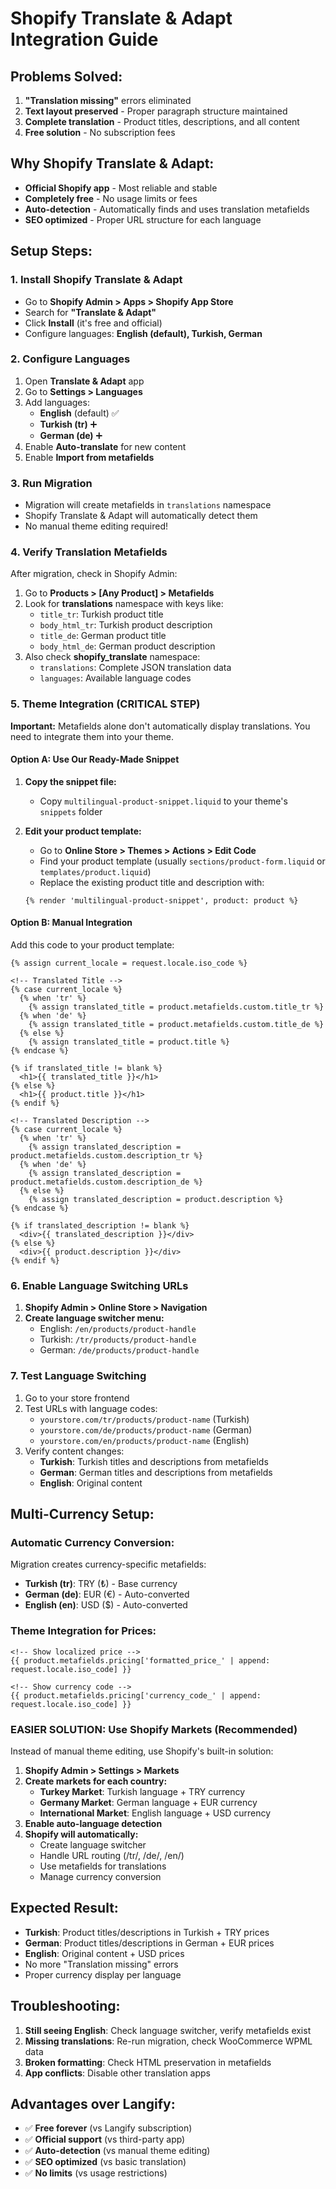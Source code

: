 # Shopify Translate & Adapt Integration Guide

## Problems Solved:
1. **"Translation missing"** errors eliminated
2. **Text layout preserved** - Proper paragraph structure maintained
3. **Complete translation** - Product titles, descriptions, and all content
4. **Free solution** - No subscription fees

## Why Shopify Translate & Adapt:
- **Official Shopify app** - Most reliable and stable
- **Completely free** - No usage limits or fees
- **Auto-detection** - Automatically finds and uses translation metafields
- **SEO optimized** - Proper URL structure for each language

## Setup Steps:

### 1. Install Shopify Translate & Adapt
- Go to **Shopify Admin > Apps > Shopify App Store**
- Search for **"Translate & Adapt"**
- Click **Install** (it's free and official)
- Configure languages: **English (default), Turkish, German**

### 2. Configure Languages
1. Open **Translate & Adapt** app
2. Go to **Settings > Languages**
3. Add languages:
   - **English** (default) ✅
   - **Turkish (tr)** ➕
   - **German (de)** ➕
4. Enable **Auto-translate** for new content
5. Enable **Import from metafields**

### 3. Run Migration
- Migration will create metafields in `translations` namespace
- Shopify Translate & Adapt will automatically detect them
- No manual theme editing required!

### 4. Verify Translation Metafields
After migration, check in Shopify Admin:
1. Go to **Products > [Any Product] > Metafields**
2. Look for **translations** namespace with keys like:
   - `title_tr`: Turkish product title
   - `body_html_tr`: Turkish product description  
   - `title_de`: German product title
   - `body_html_de`: German product description
3. Also check **shopify_translate** namespace:
   - `translations`: Complete JSON translation data
   - `languages`: Available language codes

### 5. Theme Integration (CRITICAL STEP)
**Important:** Metafields alone don't automatically display translations. You need to integrate them into your theme.

#### Option A: Use Our Ready-Made Snippet
1. **Copy the snippet file:**
   - Copy `multilingual-product-snippet.liquid` to your theme's `snippets` folder

2. **Edit your product template:**
   - Go to **Online Store > Themes > Actions > Edit Code**
   - Find your product template (usually `sections/product-form.liquid` or `templates/product.liquid`)
   - Replace the existing product title and description with:
   ```liquid
   {% render 'multilingual-product-snippet', product: product %}
   ```

#### Option B: Manual Integration
Add this code to your product template:
```liquid
{% assign current_locale = request.locale.iso_code %}

<!-- Translated Title -->
{% case current_locale %}
  {% when 'tr' %}
    {% assign translated_title = product.metafields.custom.title_tr %}
  {% when 'de' %}
    {% assign translated_title = product.metafields.custom.title_de %}
  {% else %}
    {% assign translated_title = product.title %}
{% endcase %}

{% if translated_title != blank %}
  <h1>{{ translated_title }}</h1>
{% else %}
  <h1>{{ product.title }}</h1>
{% endif %}

<!-- Translated Description -->
{% case current_locale %}
  {% when 'tr' %}
    {% assign translated_description = product.metafields.custom.description_tr %}
  {% when 'de' %}
    {% assign translated_description = product.metafields.custom.description_de %}
  {% else %}
    {% assign translated_description = product.description %}
{% endcase %}

{% if translated_description != blank %}
  <div>{{ translated_description }}</div>
{% else %}
  <div>{{ product.description }}</div>
{% endif %}
```

### 6. Enable Language Switching URLs
1. **Shopify Admin > Online Store > Navigation**
2. **Create language switcher menu:**
   - English: `/en/products/product-handle`
   - Turkish: `/tr/products/product-handle`
   - German: `/de/products/product-handle`

### 7. Test Language Switching
1. Go to your store frontend
2. Test URLs with language codes:
   - `yourstore.com/tr/products/product-name` (Turkish)
   - `yourstore.com/de/products/product-name` (German)
   - `yourstore.com/en/products/product-name` (English)
3. Verify content changes:
   - **Turkish**: Turkish titles and descriptions from metafields
   - **German**: German titles and descriptions from metafields
   - **English**: Original content

## Multi-Currency Setup:

### Automatic Currency Conversion:
Migration creates currency-specific metafields:
- **Turkish (tr)**: TRY (₺) - Base currency
- **German (de)**: EUR (€) - Auto-converted
- **English (en)**: USD ($) - Auto-converted

### Theme Integration for Prices:
```liquid
<!-- Show localized price -->
{{ product.metafields.pricing['formatted_price_' | append: request.locale.iso_code] }}

<!-- Show currency code -->
{{ product.metafields.pricing['currency_code_' | append: request.locale.iso_code] }}
```

### EASIER SOLUTION: Use Shopify Markets (Recommended)
Instead of manual theme editing, use Shopify's built-in solution:

1. **Shopify Admin > Settings > Markets**
2. **Create markets for each country:**
   - **Turkey Market**: Turkish language + TRY currency
   - **Germany Market**: German language + EUR currency
   - **International Market**: English language + USD currency
3. **Enable auto-language detection**
4. **Shopify will automatically:**
   - Create language switcher
   - Handle URL routing (/tr/, /de/, /en/)
   - Use metafields for translations
   - Manage currency conversion

## Expected Result:
- **Turkish**: Product titles/descriptions in Turkish + TRY prices
- **German**: Product titles/descriptions in German + EUR prices  
- **English**: Original content + USD prices
- No more "Translation missing" errors
- Proper currency display per language

## Troubleshooting:
1. **Still seeing English**: Check language switcher, verify metafields exist
2. **Missing translations**: Re-run migration, check WooCommerce WPML data
3. **Broken formatting**: Check HTML preservation in metafields
4. **App conflicts**: Disable other translation apps

## Advantages over Langify:
- ✅ **Free forever** (vs Langify subscription)
- ✅ **Official support** (vs third-party app)
- ✅ **Auto-detection** (vs manual theme editing)
- ✅ **SEO optimized** (vs basic translation)
- ✅ **No limits** (vs usage restrictions)
